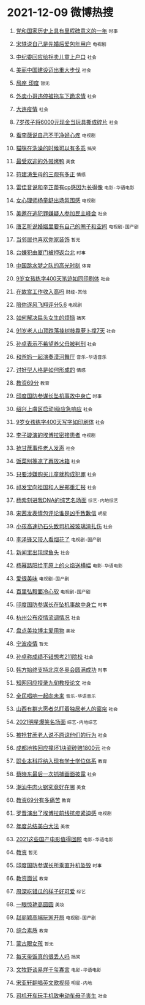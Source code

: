 # 2021-12-09 微博热搜 
1. [党和国家历史上具有里程碑意义的一年](https://m.weibo.cn/search?containerid=100103type%3D1%26t%3D10%26q%3D%23%E5%85%9A%E5%92%8C%E5%9B%BD%E5%AE%B6%E5%8E%86%E5%8F%B2%E4%B8%8A%E5%85%B7%E6%9C%89%E9%87%8C%E7%A8%8B%E7%A2%91%E6%84%8F%E4%B9%89%E7%9A%84%E4%B8%80%E5%B9%B4%23&isnewpage=1&extparam=seat%3D1%26pos%3D0%26dgr%3D0%26c_type%3D51%26filter_type%3Drealtimehot%26cate%3D10103%26display_time%3D1639001554%26pre_seqid%3D163900155428803190011&luicode=10000011&lfid=106003type%3D25%26t%3D3%26disable_hot%3D1%26filter_type%3Drealtimehot) `时事` 

2. [宋轶说自己是先婚后爱包年用户](https://m.weibo.cn/search?containerid=100103type%3D1%26t%3D10%26q%3D%23%E5%AE%8B%E8%BD%B6%E8%AF%B4%E8%87%AA%E5%B7%B1%E6%98%AF%E5%85%88%E5%A9%9A%E5%90%8E%E7%88%B1%E5%8C%85%E5%B9%B4%E7%94%A8%E6%88%B7%23&isnewpage=1&extparam=seat%3D1%26filter_type%3Drealtimehot%26dgr%3D0%26cate%3D0%26pos%3D0%26realpos%3D1%26flag%3D256%26c_type%3D31%26display_time%3D1639001554%26pre_seqid%3D163900155428803190011&luicode=10000011&lfid=106003type%3D25%26t%3D3%26disable_hot%3D1%26filter_type%3Drealtimehot) `电视剧` 

3. [中纪委回应给拐卖儿童上户口](https://m.weibo.cn/search?containerid=100103type%3D1%26t%3D10%26q%3D%23%E4%B8%AD%E7%BA%AA%E5%A7%94%E5%9B%9E%E5%BA%94%E7%BB%99%E6%8B%90%E5%8D%96%E5%84%BF%E7%AB%A5%E4%B8%8A%E6%88%B7%E5%8F%A3%23&isnewpage=1&extparam=seat%3D1%26filter_type%3Drealtimehot%26dgr%3D0%26cate%3D0%26pos%3D1%26realpos%3D2%26flag%3D0%26c_type%3D31%26display_time%3D1639001554%26pre_seqid%3D163900155428803190011&luicode=10000011&lfid=106003type%3D25%26t%3D3%26disable_hot%3D1%26filter_type%3Drealtimehot) `社会` 

4. [美丽中国建设迈出重大步伐](https://m.weibo.cn/search?containerid=100103type%3D1%26t%3D10%26q%3D%23%E7%BE%8E%E4%B8%BD%E4%B8%AD%E5%9B%BD%E5%BB%BA%E8%AE%BE%E8%BF%88%E5%87%BA%E9%87%8D%E5%A4%A7%E6%AD%A5%E4%BC%90%23&isnewpage=1&extparam=seat%3D1%26filter_type%3Drealtimehot%26dgr%3D0%26cate%3D0%26pos%3D2%26realpos%3D3%26flag%3D0%26c_type%3D31%26display_time%3D1639001554%26pre_seqid%3D163900155428803190011&luicode=10000011&lfid=106003type%3D25%26t%3D3%26disable_hot%3D1%26filter_type%3Drealtimehot) `社会` 

5. [局座 印度](https://m.weibo.cn/search?containerid=100103type%3D1%26t%3D10%26q%3D%E5%B1%80%E5%BA%A7+%E5%8D%B0%E5%BA%A6&isnewpage=1&extparam=seat%3D1%26filter_type%3Drealtimehot%26dgr%3D0%26cate%3D0%26pos%3D3%26realpos%3D4%26flag%3D0%26c_type%3D31%26display_time%3D1639001554%26pre_seqid%3D163900155428803190011&luicode=10000011&lfid=106003type%3D25%26t%3D3%26disable_hot%3D1%26filter_type%3Drealtimehot) `暂无` 

6. [外卖小哥违停被拖车下跪求情](https://m.weibo.cn/search?containerid=100103type%3D1%26t%3D10%26q%3D%23%E5%A4%96%E5%8D%96%E5%B0%8F%E5%93%A5%E8%BF%9D%E5%81%9C%E8%A2%AB%E6%8B%96%E8%BD%A6%E4%B8%8B%E8%B7%AA%E6%B1%82%E6%83%85%23&isnewpage=1&extparam=seat%3D1%26filter_type%3Drealtimehot%26dgr%3D0%26cate%3D0%26pos%3D4%26realpos%3D5%26flag%3D0%26c_type%3D31%26display_time%3D1639001554%26pre_seqid%3D163900155428803190011&luicode=10000011&lfid=106003type%3D25%26t%3D3%26disable_hot%3D1%26filter_type%3Drealtimehot) `社会` 

7. [大连疫情](https://m.weibo.cn/search?containerid=100103type%3D1%26t%3D10%26q%3D%23%E5%A4%A7%E8%BF%9E%E7%96%AB%E6%83%85%23&isnewpage=1&extparam=seat%3D1%26filter_type%3Drealtimehot%26dgr%3D0%26cate%3D0%26pos%3D5%26realpos%3D6%26flag%3D0%26c_type%3D31%26display_time%3D1639001554%26pre_seqid%3D163900155428803190011&luicode=10000011&lfid=106003type%3D25%26t%3D3%26disable_hot%3D1%26filter_type%3Drealtimehot) `社会` 

8. [7岁孩子将6000元现金当玩具撕成碎片](https://m.weibo.cn/search?containerid=100103type%3D1%26t%3D10%26q%3D%237%E5%B2%81%E5%AD%A9%E5%AD%90%E5%B0%866000%E5%85%83%E7%8E%B0%E9%87%91%E5%BD%93%E7%8E%A9%E5%85%B7%E6%92%95%E6%88%90%E7%A2%8E%E7%89%87%23&isnewpage=1&extparam=seat%3D1%26filter_type%3Drealtimehot%26dgr%3D0%26cate%3D0%26pos%3D6%26realpos%3D7%26flag%3D0%26c_type%3D31%26display_time%3D1639001554%26pre_seqid%3D163900155428803190011&luicode=10000011&lfid=106003type%3D25%26t%3D3%26disable_hot%3D1%26filter_type%3Drealtimehot) `社会` 

9. [看李薇说自己不干净好心疼](https://m.weibo.cn/search?containerid=100103type%3D1%26t%3D10%26q%3D%23%E7%9C%8B%E6%9D%8E%E8%96%87%E8%AF%B4%E8%87%AA%E5%B7%B1%E4%B8%8D%E5%B9%B2%E5%87%80%E5%A5%BD%E5%BF%83%E7%96%BC%23&isnewpage=1&extparam=seat%3D1%26filter_type%3Drealtimehot%26dgr%3D0%26cate%3D0%26pos%3D7%26realpos%3D8%26flag%3D256%26c_type%3D31%26display_time%3D1639001554%26pre_seqid%3D163900155428803190011&luicode=10000011&lfid=106003type%3D25%26t%3D3%26disable_hot%3D1%26filter_type%3Drealtimehot) `电视剧` 

10. [猫咪在洗澡的时候可以有多乖](https://m.weibo.cn/search?containerid=100103type%3D1%26t%3D10%26q%3D%23%E7%8C%AB%E5%92%AA%E5%9C%A8%E6%B4%97%E6%BE%A1%E7%9A%84%E6%97%B6%E5%80%99%E5%8F%AF%E4%BB%A5%E6%9C%89%E5%A4%9A%E4%B9%96%23&isnewpage=1&extparam=seat%3D1%26filter_type%3Drealtimehot%26dgr%3D0%26cate%3D0%26pos%3D8%26realpos%3D9%26flag%3D0%26c_type%3D31%26display_time%3D1639001554%26pre_seqid%3D163900155428803190011&luicode=10000011&lfid=106003type%3D25%26t%3D3%26disable_hot%3D1%26filter_type%3Drealtimehot) `搞笑` 

11. [最受欢迎的外带烤鸭](https://m.weibo.cn/search?containerid=100103type%3D1%26t%3D10%26q%3D%23%E6%9C%80%E5%8F%97%E6%AC%A2%E8%BF%8E%E7%9A%84%E5%A4%96%E5%B8%A6%E7%83%A4%E9%B8%AD%23&isnewpage=1&extparam=seat%3D1%26filter_type%3Drealtimehot%26dgr%3D0%26cate%3D0%26pos%3D9%26realpos%3D10%26flag%3D0%26c_type%3D31%26display_time%3D1639001554%26pre_seqid%3D163900155428803190011&luicode=10000011&lfid=106003type%3D25%26t%3D3%26disable_hot%3D1%26filter_type%3Drealtimehot) `美食` 

12. [符建涛生母的三观有多正](https://m.weibo.cn/search?containerid=100103type%3D1%26t%3D10%26q%3D%23%E7%AC%A6%E5%BB%BA%E6%B6%9B%E7%94%9F%E6%AF%8D%E7%9A%84%E4%B8%89%E8%A7%82%E6%9C%89%E5%A4%9A%E6%AD%A3%23&isnewpage=1&extparam=seat%3D1%26filter_type%3Drealtimehot%26dgr%3D0%26cate%3D0%26pos%3D10%26realpos%3D11%26flag%3D0%26c_type%3D31%26display_time%3D1639001554%26pre_seqid%3D163900155428803190011&luicode=10000011&lfid=106003type%3D25%26t%3D3%26disable_hot%3D1%26filter_type%3Drealtimehot) `情感` 

13. [雷佳音说和辛芷蕾有cp感因为长得像](https://m.weibo.cn/search?containerid=100103type%3D1%26t%3D10%26q%3D%23%E9%9B%B7%E4%BD%B3%E9%9F%B3%E8%AF%B4%E5%92%8C%E8%BE%9B%E8%8A%B7%E8%95%BE%E6%9C%89cp%E6%84%9F%E5%9B%A0%E4%B8%BA%E9%95%BF%E5%BE%97%E5%83%8F%23&isnewpage=1&extparam=seat%3D1%26filter_type%3Drealtimehot%26dgr%3D0%26cate%3D0%26pos%3D11%26realpos%3D12%26flag%3D512%26c_type%3D31%26display_time%3D1639001554%26pre_seqid%3D163900155428803190011&luicode=10000011&lfid=106003type%3D25%26t%3D3%26disable_hot%3D1%26filter_type%3Drealtimehot) `电影-华语电影` 

14. [女心理师杨童舒出场氛围感](https://m.weibo.cn/search?containerid=100103type%3D1%26t%3D10%26q%3D%23%E5%A5%B3%E5%BF%83%E7%90%86%E5%B8%88%E6%9D%A8%E7%AB%A5%E8%88%92%E5%87%BA%E5%9C%BA%E6%B0%9B%E5%9B%B4%E6%84%9F%23&isnewpage=1&extparam=seat%3D1%26filter_type%3Drealtimehot%26dgr%3D0%26cate%3D0%26pos%3D12%26realpos%3D13%26flag%3D256%26c_type%3D31%26display_time%3D1639001554%26pre_seqid%3D163900155428803190011&luicode=10000011&lfid=106003type%3D25%26t%3D3%26disable_hot%3D1%26filter_type%3Drealtimehot) `电视剧` 

15. [美邀在逃犯罪嫌疑人参加民主峰会](https://m.weibo.cn/search?containerid=100103type%3D1%26t%3D10%26q%3D%23%E7%BE%8E%E9%82%80%E5%9C%A8%E9%80%83%E7%8A%AF%E7%BD%AA%E5%AB%8C%E7%96%91%E4%BA%BA%E5%8F%82%E5%8A%A0%E6%B0%91%E4%B8%BB%E5%B3%B0%E4%BC%9A%23&isnewpage=1&extparam=seat%3D1%26filter_type%3Drealtimehot%26dgr%3D0%26cate%3D0%26pos%3D13%26realpos%3D14%26flag%3D1%26c_type%3D31%26display_time%3D1639001554%26pre_seqid%3D163900155428803190011&luicode=10000011&lfid=106003type%3D25%26t%3D3%26disable_hot%3D1%26filter_type%3Drealtimehot) `社会` 

16. [唐艺昕说婚姻里要有自己的圈子和空间](https://m.weibo.cn/search?containerid=100103type%3D1%26t%3D10%26q%3D%23%E5%94%90%E8%89%BA%E6%98%95%E8%AF%B4%E5%A9%9A%E5%A7%BB%E9%87%8C%E8%A6%81%E6%9C%89%E8%87%AA%E5%B7%B1%E7%9A%84%E5%9C%88%E5%AD%90%E5%92%8C%E7%A9%BA%E9%97%B4%23&isnewpage=1&extparam=seat%3D1%26filter_type%3Drealtimehot%26dgr%3D0%26cate%3D0%26pos%3D14%26realpos%3D15%26flag%3D256%26c_type%3D31%26display_time%3D1639001554%26pre_seqid%3D163900155428803190011&luicode=10000011&lfid=106003type%3D25%26t%3D3%26disable_hot%3D1%26filter_type%3Drealtimehot) `电视剧-国产剧` 

17. [当邻居也喜欢你家装饰](https://m.weibo.cn/search?containerid=100103type%3D1%26t%3D10%26q%3D%E5%BD%93%E9%82%BB%E5%B1%85%E4%B9%9F%E5%96%9C%E6%AC%A2%E4%BD%A0%E5%AE%B6%E8%A3%85%E9%A5%B0&isnewpage=1&extparam=seat%3D1%26filter_type%3Drealtimehot%26dgr%3D0%26cate%3D0%26pos%3D15%26realpos%3D16%26flag%3D0%26c_type%3D31%26display_time%3D1639001554%26pre_seqid%3D163900155428803190011&luicode=10000011&lfid=106003type%3D25%26t%3D3%26disable_hot%3D1%26filter_type%3Drealtimehot) `暂无` 

18. [台嫌犯由厦门被押返台北](https://m.weibo.cn/search?containerid=100103type%3D1%26t%3D10%26q%3D%23%E5%8F%B0%E5%AB%8C%E7%8A%AF%E7%94%B1%E5%8E%A6%E9%97%A8%E8%A2%AB%E6%8A%BC%E8%BF%94%E5%8F%B0%E5%8C%97%23&isnewpage=1&extparam=seat%3D1%26filter_type%3Drealtimehot%26dgr%3D0%26cate%3D0%26pos%3D16%26realpos%3D17%26flag%3D0%26c_type%3D31%26display_time%3D1639001554%26pre_seqid%3D163900155428803190011&luicode=10000011&lfid=106003type%3D25%26t%3D3%26disable_hot%3D1%26filter_type%3Drealtimehot) `时事` 

19. [中国跳水梦之队的高光时刻](https://m.weibo.cn/search?containerid=100103type%3D1%26t%3D10%26q%3D%23%E4%B8%AD%E5%9B%BD%E8%B7%B3%E6%B0%B4%E6%A2%A6%E4%B9%8B%E9%98%9F%E7%9A%84%E9%AB%98%E5%85%89%E6%97%B6%E5%88%BB%23&isnewpage=1&extparam=seat%3D1%26filter_type%3Drealtimehot%26dgr%3D0%26cate%3D0%26pos%3D17%26realpos%3D18%26flag%3D1%26c_type%3D31%26display_time%3D1639001554%26pre_seqid%3D163900155428803190011&luicode=10000011&lfid=106003type%3D25%26t%3D3%26disable_hot%3D1%26filter_type%3Drealtimehot) `体育` 

20. [9岁女孩练字400天笔迹如同印刷体](https://m.weibo.cn/search?containerid=100103type%3D1%26t%3D10%26q%3D%239%E5%B2%81%E5%A5%B3%E5%AD%A9%E7%BB%83%E5%AD%97400%E5%A4%A9%E7%AC%94%E8%BF%B9%E5%A6%82%E5%90%8C%E5%8D%B0%E5%88%B7%E4%BD%93%23&isnewpage=1&extparam=seat%3D1%26filter_type%3Drealtimehot%26dgr%3D0%26cate%3D0%26pos%3D18%26realpos%3D19%26flag%3D0%26c_type%3D31%26display_time%3D1639001554%26pre_seqid%3D163900155428803190011&luicode=10000011&lfid=106003type%3D25%26t%3D3%26disable_hot%3D1%26filter_type%3Drealtimehot) `社会` 

21. [在故宫工作收入高吗](https://m.weibo.cn/search?containerid=100103type%3D1%26t%3D10%26q%3D%23%E5%9C%A8%E6%95%85%E5%AE%AB%E5%B7%A5%E4%BD%9C%E6%94%B6%E5%85%A5%E9%AB%98%E5%90%97%23&isnewpage=1&extparam=seat%3D1%26filter_type%3Drealtimehot%26dgr%3D0%26cate%3D0%26pos%3D19%26realpos%3D20%26flag%3D0%26c_type%3D31%26display_time%3D1639001554%26pre_seqid%3D163900155428803190011&luicode=10000011&lfid=106003type%3D25%26t%3D3%26disable_hot%3D1%26filter_type%3Drealtimehot) `财经-其他` 

22. [陪你逐风飞翔评分5.6](https://m.weibo.cn/search?containerid=100103type%3D1%26t%3D10%26q%3D%23%E9%99%AA%E4%BD%A0%E9%80%90%E9%A3%8E%E9%A3%9E%E7%BF%94%E8%AF%84%E5%88%865.6%23&isnewpage=1&extparam=seat%3D1%26filter_type%3Drealtimehot%26dgr%3D0%26cate%3D0%26pos%3D20%26realpos%3D21%26flag%3D256%26c_type%3D31%26display_time%3D1639001554%26pre_seqid%3D163900155428803190011&luicode=10000011&lfid=106003type%3D25%26t%3D3%26disable_hot%3D1%26filter_type%3Drealtimehot) `电视剧` 

23. [如何解决扁头女生的烦恼](https://m.weibo.cn/search?containerid=100103type%3D1%26t%3D10%26q%3D%23%E5%A6%82%E4%BD%95%E8%A7%A3%E5%86%B3%E6%89%81%E5%A4%B4%E5%A5%B3%E7%94%9F%E7%9A%84%E7%83%A6%E6%81%BC%23&isnewpage=1&extparam=seat%3D1%26filter_type%3Drealtimehot%26dgr%3D0%26cate%3D0%26pos%3D21%26realpos%3D22%26flag%3D0%26c_type%3D31%26display_time%3D1639001554%26pre_seqid%3D163900155428803190011&luicode=10000011&lfid=106003type%3D25%26t%3D3%26disable_hot%3D1%26filter_type%3Drealtimehot) `搞笑` 

24. [91岁老人山顶跌落挂树枝靠萝卜撑7天](https://m.weibo.cn/search?containerid=100103type%3D1%26t%3D10%26q%3D%2391%E5%B2%81%E8%80%81%E4%BA%BA%E5%B1%B1%E9%A1%B6%E8%B7%8C%E8%90%BD%E6%8C%82%E6%A0%91%E6%9E%9D%E9%9D%A0%E8%90%9D%E5%8D%9C%E6%92%917%E5%A4%A9%23&isnewpage=1&extparam=seat%3D1%26filter_type%3Drealtimehot%26dgr%3D0%26cate%3D0%26pos%3D22%26realpos%3D23%26flag%3D0%26c_type%3D31%26display_time%3D1639001554%26pre_seqid%3D163900155428803190011&luicode=10000011&lfid=106003type%3D25%26t%3D3%26disable_hot%3D1%26filter_type%3Drealtimehot) `社会` 

25. [孙卓表示不希望养父母被判刑](https://m.weibo.cn/search?containerid=100103type%3D1%26t%3D10%26q%3D%23%E5%AD%99%E5%8D%93%E8%A1%A8%E7%A4%BA%E4%B8%8D%E5%B8%8C%E6%9C%9B%E5%85%BB%E7%88%B6%E6%AF%8D%E8%A2%AB%E5%88%A4%E5%88%91%23&isnewpage=1&extparam=seat%3D1%26filter_type%3Drealtimehot%26dgr%3D0%26cate%3D0%26pos%3D23%26realpos%3D24%26flag%3D0%26c_type%3D31%26display_time%3D1639001554%26pre_seqid%3D163900155428803190011&luicode=10000011&lfid=106003type%3D25%26t%3D3%26disable_hot%3D1%26filter_type%3Drealtimehot) `社会` 

26. [和爸妈一起演奏漠河舞厅](https://m.weibo.cn/search?containerid=100103type%3D1%26t%3D10%26q%3D%23%E5%92%8C%E7%88%B8%E5%A6%88%E4%B8%80%E8%B5%B7%E6%BC%94%E5%A5%8F%E6%BC%A0%E6%B2%B3%E8%88%9E%E5%8E%85%23&isnewpage=1&extparam=seat%3D1%26filter_type%3Drealtimehot%26dgr%3D0%26cate%3D0%26pos%3D24%26realpos%3D25%26flag%3D2049%26c_type%3D31%26display_time%3D1639001554%26pre_seqid%3D163900155428803190011&luicode=10000011&lfid=106003type%3D25%26t%3D3%26disable_hot%3D1%26filter_type%3Drealtimehot) `音乐-华语音乐` 

27. [讨好型人格是如何形成的](https://m.weibo.cn/search?containerid=100103type%3D1%26t%3D10%26q%3D%23%E8%AE%A8%E5%A5%BD%E5%9E%8B%E4%BA%BA%E6%A0%BC%E6%98%AF%E5%A6%82%E4%BD%95%E5%BD%A2%E6%88%90%E7%9A%84%23&isnewpage=1&extparam=seat%3D1%26filter_type%3Drealtimehot%26dgr%3D0%26cate%3D0%26pos%3D25%26realpos%3D26%26flag%3D0%26c_type%3D31%26display_time%3D1639001554%26pre_seqid%3D163900155428803190011&luicode=10000011&lfid=106003type%3D25%26t%3D3%26disable_hot%3D1%26filter_type%3Drealtimehot) `情感` 

28. [教资69分](https://m.weibo.cn/search?containerid=100103type%3D1%26t%3D10%26q%3D%23%E6%95%99%E8%B5%8469%E5%88%86%23&isnewpage=1&extparam=seat%3D1%26filter_type%3Drealtimehot%26dgr%3D0%26cate%3D0%26pos%3D26%26realpos%3D27%26flag%3D0%26c_type%3D31%26display_time%3D1639001554%26pre_seqid%3D163900155428803190011&luicode=10000011&lfid=106003type%3D25%26t%3D3%26disable_hot%3D1%26filter_type%3Drealtimehot) `教育` 

29. [印度国防参谋长坠机事故中身亡](https://m.weibo.cn/search?containerid=100103type%3D1%26t%3D10%26q%3D%23%E5%8D%B0%E5%BA%A6%E5%9B%BD%E9%98%B2%E5%8F%82%E8%B0%8B%E9%95%BF%E5%9D%A0%E6%9C%BA%E4%BA%8B%E6%95%85%E4%B8%AD%E8%BA%AB%E4%BA%A1%23&isnewpage=1&extparam=seat%3D1%26filter_type%3Drealtimehot%26dgr%3D0%26cate%3D0%26pos%3D27%26realpos%3D28%26flag%3D0%26c_type%3D31%26display_time%3D1639001554%26pre_seqid%3D163900155428803190011&luicode=10000011&lfid=106003type%3D25%26t%3D3%26disable_hot%3D1%26filter_type%3Drealtimehot) `时事` 

30. [绍兴上虞区启动I级应急响应](https://m.weibo.cn/search?containerid=100103type%3D1%26t%3D10%26q%3D%23%E7%BB%8D%E5%85%B4%E4%B8%8A%E8%99%9E%E5%8C%BA%E5%90%AF%E5%8A%A8I%E7%BA%A7%E5%BA%94%E6%80%A5%E5%93%8D%E5%BA%94%23&isnewpage=1&extparam=seat%3D1%26filter_type%3Drealtimehot%26dgr%3D0%26cate%3D0%26pos%3D28%26realpos%3D29%26flag%3D0%26c_type%3D31%26display_time%3D1639001554%26pre_seqid%3D163900155428803190011&luicode=10000011&lfid=106003type%3D25%26t%3D3%26disable_hot%3D1%26filter_type%3Drealtimehot) `社会` 

31. [9岁女孩练字400天写字如印刷体](https://m.weibo.cn/search?containerid=100103type%3D1%26t%3D10%26q%3D%239%E5%B2%81%E5%A5%B3%E5%AD%A9%E7%BB%83%E5%AD%97400%E5%A4%A9%E5%86%99%E5%AD%97%E5%A6%82%E5%8D%B0%E5%88%B7%E4%BD%93%23&isnewpage=1&extparam=seat%3D1%26filter_type%3Drealtimehot%26dgr%3D0%26cate%3D0%26pos%3D29%26realpos%3D30%26flag%3D0%26c_type%3D31%26display_time%3D1639001554%26pre_seqid%3D163900155428803190011&luicode=10000011&lfid=106003type%3D25%26t%3D3%26disable_hot%3D1%26filter_type%3Drealtimehot) `社会` 

32. [李子璇演的埃博拉密接患者](https://m.weibo.cn/search?containerid=100103type%3D1%26t%3D10%26q%3D%23%E6%9D%8E%E5%AD%90%E7%92%87%E6%BC%94%E7%9A%84%E5%9F%83%E5%8D%9A%E6%8B%89%E5%AF%86%E6%8E%A5%E6%82%A3%E8%80%85%23&isnewpage=1&extparam=seat%3D1%26filter_type%3Drealtimehot%26dgr%3D0%26cate%3D0%26pos%3D30%26realpos%3D31%26flag%3D256%26c_type%3D31%26display_time%3D1639001554%26pre_seqid%3D163900155428803190011&luicode=10000011&lfid=106003type%3D25%26t%3D3%26disable_hot%3D1%26filter_type%3Drealtimehot) `电视剧` 

33. [抢甘蔗事件老人发声](https://m.weibo.cn/search?containerid=100103type%3D1%26t%3D10%26q%3D%23%E6%8A%A2%E7%94%98%E8%94%97%E4%BA%8B%E4%BB%B6%E8%80%81%E4%BA%BA%E5%8F%91%E5%A3%B0%23&isnewpage=1&extparam=seat%3D1%26filter_type%3Drealtimehot%26dgr%3D0%26cate%3D0%26pos%3D31%26realpos%3D32%26flag%3D0%26c_type%3D31%26display_time%3D1639001554%26pre_seqid%3D163900155428803190011&luicode=10000011&lfid=106003type%3D25%26t%3D3%26disable_hot%3D1%26filter_type%3Drealtimehot) `社会` 

34. [饭菜别等凉了再放冰箱](https://m.weibo.cn/search?containerid=100103type%3D1%26t%3D10%26q%3D%23%E9%A5%AD%E8%8F%9C%E5%88%AB%E7%AD%89%E5%87%89%E4%BA%86%E5%86%8D%E6%94%BE%E5%86%B0%E7%AE%B1%23&isnewpage=1&extparam=seat%3D1%26filter_type%3Drealtimehot%26dgr%3D0%26cate%3D0%26pos%3D32%26realpos%3D33%26flag%3D0%26c_type%3D31%26display_time%3D1639001554%26pre_seqid%3D163900155428803190011&luicode=10000011&lfid=106003type%3D25%26t%3D3%26disable_hot%3D1%26filter_type%3Drealtimehot) `社会` 

35. [只要涉嫌购买儿童就构成犯罪](https://m.weibo.cn/search?containerid=100103type%3D1%26t%3D10%26q%3D%23%E5%8F%AA%E8%A6%81%E6%B6%89%E5%AB%8C%E8%B4%AD%E4%B9%B0%E5%84%BF%E7%AB%A5%E5%B0%B1%E6%9E%84%E6%88%90%E7%8A%AF%E7%BD%AA%23&isnewpage=1&extparam=seat%3D1%26filter_type%3Drealtimehot%26dgr%3D0%26cate%3D0%26pos%3D33%26realpos%3D34%26flag%3D1%26c_type%3D31%26display_time%3D1639001554%26pre_seqid%3D163900155428803190011&luicode=10000011&lfid=106003type%3D25%26t%3D3%26disable_hot%3D1%26filter_type%3Drealtimehot) `社会` 

36. [祁发宝向祖国和人民郑重汇报](https://m.weibo.cn/search?containerid=100103type%3D1%26t%3D10%26q%3D%23%E7%A5%81%E5%8F%91%E5%AE%9D%E5%90%91%E7%A5%96%E5%9B%BD%E5%92%8C%E4%BA%BA%E6%B0%91%E9%83%91%E9%87%8D%E6%B1%87%E6%8A%A5%23&isnewpage=1&extparam=seat%3D1%26filter_type%3Drealtimehot%26dgr%3D0%26cate%3D0%26pos%3D34%26realpos%3D35%26flag%3D0%26c_type%3D31%26display_time%3D1639001554%26pre_seqid%3D163900155428803190011&luicode=10000011&lfid=106003type%3D25%26t%3D3%26disable_hot%3D1%26filter_type%3Drealtimehot) `社会` 

37. [杨紫刻进我DNA的综艺名场面](https://m.weibo.cn/search?containerid=100103type%3D1%26t%3D10%26q%3D%23%E6%9D%A8%E7%B4%AB%E5%88%BB%E8%BF%9B%E6%88%91DNA%E7%9A%84%E7%BB%BC%E8%89%BA%E5%90%8D%E5%9C%BA%E9%9D%A2%23&isnewpage=1&extparam=seat%3D1%26filter_type%3Drealtimehot%26dgr%3D0%26cate%3D0%26pos%3D35%26realpos%3D36%26flag%3D0%26c_type%3D31%26display_time%3D1639001554%26pre_seqid%3D163900155428803190011&luicode=10000011&lfid=106003type%3D25%26t%3D3%26disable_hot%3D1%26filter_type%3Drealtimehot) `综艺-内地综艺` 

38. [宋茜发表情包评论谁是凶手致歉信](https://m.weibo.cn/search?containerid=100103type%3D1%26t%3D10%26q%3D%23%E5%AE%8B%E8%8C%9C%E5%8F%91%E8%A1%A8%E6%83%85%E5%8C%85%E8%AF%84%E8%AE%BA%E8%B0%81%E6%98%AF%E5%87%B6%E6%89%8B%E8%87%B4%E6%AD%89%E4%BF%A1%23&isnewpage=1&extparam=seat%3D1%26filter_type%3Drealtimehot%26dgr%3D0%26cate%3D0%26pos%3D36%26realpos%3D37%26flag%3D0%26c_type%3D31%26display_time%3D1639001554%26pre_seqid%3D163900155428803190011&luicode=10000011&lfid=106003type%3D25%26t%3D3%26disable_hot%3D1%26filter_type%3Drealtimehot) `明星` 

39. [小孩高速扔石头致司机被玻璃渣扎伤](https://m.weibo.cn/search?containerid=100103type%3D1%26t%3D10%26q%3D%23%E5%B0%8F%E5%AD%A9%E9%AB%98%E9%80%9F%E6%89%94%E7%9F%B3%E5%A4%B4%E8%87%B4%E5%8F%B8%E6%9C%BA%E8%A2%AB%E7%8E%BB%E7%92%83%E6%B8%A3%E6%89%8E%E4%BC%A4%23&isnewpage=1&extparam=seat%3D1%26filter_type%3Drealtimehot%26dgr%3D0%26cate%3D0%26pos%3D37%26realpos%3D38%26flag%3D0%26c_type%3D31%26display_time%3D1639001554%26pre_seqid%3D163900155428803190011&luicode=10000011&lfid=106003type%3D25%26t%3D3%26disable_hot%3D1%26filter_type%3Drealtimehot) `社会` 

40. [李泽锋又带人看烟花了](https://m.weibo.cn/search?containerid=100103type%3D1%26t%3D10%26q%3D%23%E6%9D%8E%E6%B3%BD%E9%94%8B%E5%8F%88%E5%B8%A6%E4%BA%BA%E7%9C%8B%E7%83%9F%E8%8A%B1%E4%BA%86%23&isnewpage=1&extparam=seat%3D1%26filter_type%3Drealtimehot%26dgr%3D0%26cate%3D0%26pos%3D38%26realpos%3D39%26flag%3D256%26c_type%3D31%26display_time%3D1639001554%26pre_seqid%3D163900155428803190011&luicode=10000011&lfid=106003type%3D25%26t%3D3%26disable_hot%3D1%26filter_type%3Drealtimehot) `电视剧-国产剧` 

41. [新闻里出现绿鱼头](https://m.weibo.cn/search?containerid=100103type%3D1%26t%3D10%26q%3D%23%E6%96%B0%E9%97%BB%E9%87%8C%E5%87%BA%E7%8E%B0%E7%BB%BF%E9%B1%BC%E5%A4%B4%23&isnewpage=1&extparam=seat%3D1%26filter_type%3Drealtimehot%26dgr%3D0%26cate%3D0%26pos%3D39%26realpos%3D40%26flag%3D0%26c_type%3D31%26display_time%3D1639001554%26pre_seqid%3D163900155428803190011&luicode=10000011&lfid=106003type%3D25%26t%3D3%26disable_hot%3D1%26filter_type%3Drealtimehot) `社会` 

42. [杨幂路阳给平原上的火焰送横幅](https://m.weibo.cn/search?containerid=100103type%3D1%26t%3D10%26q%3D%23%E6%9D%A8%E5%B9%82%E8%B7%AF%E9%98%B3%E7%BB%99%E5%B9%B3%E5%8E%9F%E4%B8%8A%E7%9A%84%E7%81%AB%E7%84%B0%E9%80%81%E6%A8%AA%E5%B9%85%23&isnewpage=1&extparam=seat%3D1%26filter_type%3Drealtimehot%26dgr%3D0%26cate%3D0%26pos%3D40%26realpos%3D41%26flag%3D512%26c_type%3D31%26display_time%3D1639001554%26pre_seqid%3D163900155428803190011&luicode=10000011&lfid=106003type%3D25%26t%3D3%26disable_hot%3D1%26filter_type%3Drealtimehot) `电影-华语电影` 

43. [爱很美味](https://m.weibo.cn/search?containerid=100103type%3D1%26t%3D10%26q%3D%E7%88%B1%E5%BE%88%E7%BE%8E%E5%91%B3&isnewpage=1&extparam=seat%3D1%26filter_type%3Drealtimehot%26dgr%3D0%26cate%3D0%26pos%3D41%26realpos%3D42%26flag%3D257%26c_type%3D31%26display_time%3D1639001554%26pre_seqid%3D163900155428803190011&luicode=10000011&lfid=106003type%3D25%26t%3D3%26disable_hot%3D1%26filter_type%3Drealtimehot) `电视剧-国产剧` 

44. [百里弘毅面冷心软](https://m.weibo.cn/search?containerid=100103type%3D1%26t%3D10%26q%3D%23%E7%99%BE%E9%87%8C%E5%BC%98%E6%AF%85%E9%9D%A2%E5%86%B7%E5%BF%83%E8%BD%AF%23&isnewpage=1&extparam=seat%3D1%26filter_type%3Drealtimehot%26dgr%3D0%26cate%3D0%26pos%3D42%26realpos%3D43%26flag%3D256%26c_type%3D31%26display_time%3D1639001554%26pre_seqid%3D163900155428803190011&luicode=10000011&lfid=106003type%3D25%26t%3D3%26disable_hot%3D1%26filter_type%3Drealtimehot) `电视剧-国产剧` 

45. [印度国防参谋长在坠机事故中身亡](https://m.weibo.cn/search?containerid=100103type%3D1%26t%3D10%26q%3D%23%E5%8D%B0%E5%BA%A6%E5%9B%BD%E9%98%B2%E5%8F%82%E8%B0%8B%E9%95%BF%E5%9C%A8%E5%9D%A0%E6%9C%BA%E4%BA%8B%E6%95%85%E4%B8%AD%E8%BA%AB%E4%BA%A1%23&isnewpage=1&extparam=seat%3D1%26filter_type%3Drealtimehot%26dgr%3D0%26cate%3D0%26pos%3D43%26realpos%3D44%26flag%3D0%26c_type%3D31%26display_time%3D1639001554%26pre_seqid%3D163900155428803190011&luicode=10000011&lfid=106003type%3D25%26t%3D3%26disable_hot%3D1%26filter_type%3Drealtimehot) `时事` 

46. [杭州公布疫情流调情况](https://m.weibo.cn/search?containerid=100103type%3D1%26t%3D10%26q%3D%23%E6%9D%AD%E5%B7%9E%E5%85%AC%E5%B8%83%E7%96%AB%E6%83%85%E6%B5%81%E8%B0%83%E6%83%85%E5%86%B5%23&isnewpage=1&extparam=seat%3D1%26filter_type%3Drealtimehot%26dgr%3D0%26cate%3D0%26pos%3D44%26realpos%3D45%26flag%3D0%26c_type%3D31%26display_time%3D1639001554%26pre_seqid%3D163900155428803190011&luicode=10000011&lfid=106003type%3D25%26t%3D3%26disable_hot%3D1%26filter_type%3Drealtimehot) `社会` 

47. [盘点美妆博主爱用物](https://m.weibo.cn/search?containerid=100103type%3D1%26t%3D10%26q%3D%23%E7%9B%98%E7%82%B9%E7%BE%8E%E5%A6%86%E5%8D%9A%E4%B8%BB%E7%88%B1%E7%94%A8%E7%89%A9%23&isnewpage=1&extparam=seat%3D1%26filter_type%3Drealtimehot%26dgr%3D0%26cate%3D0%26pos%3D45%26realpos%3D46%26flag%3D0%26c_type%3D31%26display_time%3D1639001554%26pre_seqid%3D163900155428803190011&luicode=10000011&lfid=106003type%3D25%26t%3D3%26disable_hot%3D1%26filter_type%3Drealtimehot) `美妆` 

48. [宁波疫情](https://m.weibo.cn/search?containerid=100103type%3D1%26t%3D10%26q%3D%E5%AE%81%E6%B3%A2%E7%96%AB%E6%83%85&isnewpage=1&extparam=seat%3D1%26filter_type%3Drealtimehot%26dgr%3D0%26cate%3D0%26pos%3D46%26realpos%3D47%26flag%3D0%26c_type%3D31%26display_time%3D1639001554%26pre_seqid%3D163900155428803190011&luicode=10000011&lfid=106003type%3D25%26t%3D3%26disable_hot%3D1%26filter_type%3Drealtimehot) `暂无` 

49. [孙卓称成绩不错想考211院校](https://m.weibo.cn/search?containerid=100103type%3D1%26t%3D10%26q%3D%23%E5%AD%99%E5%8D%93%E7%A7%B0%E6%88%90%E7%BB%A9%E4%B8%8D%E9%94%99%E6%83%B3%E8%80%83211%E9%99%A2%E6%A0%A1%23&isnewpage=1&extparam=seat%3D1%26filter_type%3Drealtimehot%26dgr%3D0%26cate%3D0%26pos%3D47%26realpos%3D48%26flag%3D0%26c_type%3D31%26display_time%3D1639001554%26pre_seqid%3D163900155428803190011&luicode=10000011&lfid=106003type%3D25%26t%3D3%26disable_hot%3D1%26filter_type%3Drealtimehot) `社会` 

50. [韩方始终支持北京冬奥会圆满成功](https://m.weibo.cn/search?containerid=100103type%3D1%26t%3D10%26q%3D%23%E9%9F%A9%E6%96%B9%E5%A7%8B%E7%BB%88%E6%94%AF%E6%8C%81%E5%8C%97%E4%BA%AC%E5%86%AC%E5%A5%A5%E4%BC%9A%E5%9C%86%E6%BB%A1%E6%88%90%E5%8A%9F%23&isnewpage=1&extparam=seat%3D1%26filter_type%3Drealtimehot%26dgr%3D0%26cate%3D0%26pos%3D48%26realpos%3D49%26flag%3D0%26c_type%3D31%26display_time%3D1639001554%26pre_seqid%3D163900155428803190011&luicode=10000011&lfid=106003type%3D25%26t%3D3%26disable_hot%3D1%26filter_type%3Drealtimehot) `时事` 

51. [知网回应擅录九旬教授论文](https://m.weibo.cn/search?containerid=100103type%3D1%26t%3D10%26q%3D%23%E7%9F%A5%E7%BD%91%E5%9B%9E%E5%BA%94%E6%93%85%E5%BD%95%E4%B9%9D%E6%97%AC%E6%95%99%E6%8E%88%E8%AE%BA%E6%96%87%23&isnewpage=1&extparam=seat%3D1%26filter_type%3Drealtimehot%26dgr%3D0%26cate%3D0%26pos%3D49%26realpos%3D50%26flag%3D0%26c_type%3D31%26display_time%3D1639001554%26pre_seqid%3D163900155428803190011&luicode=10000011&lfid=106003type%3D25%26t%3D3%26disable_hot%3D1%26filter_type%3Drealtimehot) `社会` 

52. [全民唱响一起向未来](https://m.weibo.cn/search?containerid=100103type%3D1%26t%3D10%26q%3D%23%E5%85%A8%E6%B0%91%E5%94%B1%E5%93%8D%E4%B8%80%E8%B5%B7%E5%90%91%E6%9C%AA%E6%9D%A5%23&isnewpage=1&extparam=seat%3D1%26pos%3D0%26dgr%3D0%26c_type%3D51%26filter_type%3Drealtimehot%26cate%3D10103%26display_time%3D1638997886%26pre_seqid%3D1638997886748029932384&luicode=10000011&lfid=106003type%3D25%26t%3D3%26disable_hot%3D1%26filter_type%3Drealtimehot) `音乐-华语音乐` 

53. [山西有群志愿者总盯着独居老人的窗帘](https://m.weibo.cn/search?containerid=100103type%3D1%26t%3D10%26q%3D%23%E5%B1%B1%E8%A5%BF%E6%9C%89%E7%BE%A4%E5%BF%97%E6%84%BF%E8%80%85%E6%80%BB%E7%9B%AF%E7%9D%80%E7%8B%AC%E5%B1%85%E8%80%81%E4%BA%BA%E7%9A%84%E7%AA%97%E5%B8%98%23&isnewpage=1&extparam=seat%3D1%26filter_type%3Drealtimehot%26dgr%3D0%26cate%3D0%26pos%3D31%26realpos%3D32%26flag%3D0%26c_type%3D31%26display_time%3D1638997886%26pre_seqid%3D1638997886748029932384&luicode=10000011&lfid=106003type%3D25%26t%3D3%26disable_hot%3D1%26filter_type%3Drealtimehot) `社会` 

54. [2021明星爆笑名场面](https://m.weibo.cn/search?containerid=100103type%3D1%26t%3D10%26q%3D%232021%E6%98%8E%E6%98%9F%E7%88%86%E7%AC%91%E5%90%8D%E5%9C%BA%E9%9D%A2%23&isnewpage=1&extparam=seat%3D1%26filter_type%3Drealtimehot%26dgr%3D0%26cate%3D0%26pos%3D40%26realpos%3D41%26flag%3D0%26c_type%3D31%26display_time%3D1638997886%26pre_seqid%3D1638997886748029932384&luicode=10000011&lfid=106003type%3D25%26t%3D3%26disable_hot%3D1%26filter_type%3Drealtimehot) `综艺-内地综艺` 

55. [被抢甘蔗老人说不原谅他们的行为](https://m.weibo.cn/search?containerid=100103type%3D1%26t%3D10%26q%3D%23%E8%A2%AB%E6%8A%A2%E7%94%98%E8%94%97%E8%80%81%E4%BA%BA%E8%AF%B4%E4%B8%8D%E5%8E%9F%E8%B0%85%E4%BB%96%E4%BB%AC%E7%9A%84%E8%A1%8C%E4%B8%BA%23&isnewpage=1&extparam=seat%3D1%26filter_type%3Drealtimehot%26dgr%3D0%26cate%3D0%26pos%3D44%26realpos%3D45%26flag%3D0%26c_type%3D31%26display_time%3D1638997886%26pre_seqid%3D1638997886748029932384&luicode=10000011&lfid=106003type%3D25%26t%3D3%26disable_hot%3D1%26filter_type%3Drealtimehot) `社会` 

56. [成都地铁回应撞坏1块瓷砖赔1800元](https://m.weibo.cn/search?containerid=100103type%3D1%26t%3D10%26q%3D%23%E6%88%90%E9%83%BD%E5%9C%B0%E9%93%81%E5%9B%9E%E5%BA%94%E6%92%9E%E5%9D%8F1%E5%9D%97%E7%93%B7%E7%A0%96%E8%B5%941800%E5%85%83%23&isnewpage=1&extparam=seat%3D1%26filter_type%3Drealtimehot%26dgr%3D0%26cate%3D0%26pos%3D45%26realpos%3D46%26flag%3D0%26c_type%3D31%26display_time%3D1638997886%26pre_seqid%3D1638997886748029932384&luicode=10000011&lfid=106003type%3D25%26t%3D3%26disable_hot%3D1%26filter_type%3Drealtimehot) `社会` 

57. [职业本科将纳入现有学士学位体系](https://m.weibo.cn/search?containerid=100103type%3D1%26t%3D10%26q%3D%23%E8%81%8C%E4%B8%9A%E6%9C%AC%E7%A7%91%E5%B0%86%E7%BA%B3%E5%85%A5%E7%8E%B0%E6%9C%89%E5%AD%A6%E5%A3%AB%E5%AD%A6%E4%BD%8D%E4%BD%93%E7%B3%BB%23&isnewpage=1&extparam=seat%3D1%26filter_type%3Drealtimehot%26dgr%3D0%26cate%3D0%26pos%3D49%26realpos%3D50%26flag%3D0%26c_type%3D31%26display_time%3D1638997886%26pre_seqid%3D1638997886748029932384&luicode=10000011&lfid=106003type%3D25%26t%3D3%26disable_hot%3D1%26filter_type%3Drealtimehot) `教育` 

58. [蔡晓东最后一次抓捕画面披露](https://m.weibo.cn/search?containerid=100103type%3D1%26t%3D10%26q%3D%23%E8%94%A1%E6%99%93%E4%B8%9C%E6%9C%80%E5%90%8E%E4%B8%80%E6%AC%A1%E6%8A%93%E6%8D%95%E7%94%BB%E9%9D%A2%E6%8A%AB%E9%9C%B2%23&isnewpage=1&extparam=seat%3D1%26filter_type%3Drealtimehot%26dgr%3D0%26cate%3D0%26pos%3D41%26realpos%3D42%26flag%3D0%26c_type%3D31%26display_time%3D1638994418%26pre_seqid%3D16389944184610221991395&luicode=10000011&lfid=106003type%3D25%26t%3D3%26disable_hot%3D1%26filter_type%3Drealtimehot) `社会` 

59. [潮汕牛肉火锅究竟好在哪](https://m.weibo.cn/search?containerid=100103type%3D1%26t%3D10%26q%3D%23%E6%BD%AE%E6%B1%95%E7%89%9B%E8%82%89%E7%81%AB%E9%94%85%E7%A9%B6%E7%AB%9F%E5%A5%BD%E5%9C%A8%E5%93%AA%23&isnewpage=1&extparam=seat%3D1%26filter_type%3Drealtimehot%26dgr%3D0%26cate%3D0%26pos%3D46%26realpos%3D47%26flag%3D0%26c_type%3D31%26display_time%3D1638994418%26pre_seqid%3D16389944184610221991395&luicode=10000011&lfid=106003type%3D25%26t%3D3%26disable_hot%3D1%26filter_type%3Drealtimehot) `美食` 

60. [教资69分有多痛苦](https://m.weibo.cn/search?containerid=100103type%3D1%26t%3D10%26q%3D%23%E6%95%99%E8%B5%8469%E5%88%86%E6%9C%89%E5%A4%9A%E7%97%9B%E8%8B%A6%23&isnewpage=1&extparam=seat%3D1%26filter_type%3Drealtimehot%26dgr%3D0%26cate%3D0%26pos%3D47%26realpos%3D48%26flag%3D0%26c_type%3D31%26display_time%3D1638994418%26pre_seqid%3D16389944184610221991395&luicode=10000011&lfid=106003type%3D25%26t%3D3%26disable_hot%3D1%26filter_type%3Drealtimehot) `教育` 

61. [罗晋演出了埃博拉前线抗疫紧迫感](https://m.weibo.cn/search?containerid=100103type%3D1%26t%3D10%26q%3D%23%E7%BD%97%E6%99%8B%E6%BC%94%E5%87%BA%E4%BA%86%E5%9F%83%E5%8D%9A%E6%8B%89%E5%89%8D%E7%BA%BF%E6%8A%97%E7%96%AB%E7%B4%A7%E8%BF%AB%E6%84%9F%23&isnewpage=1&extparam=seat%3D1%26filter_type%3Drealtimehot%26dgr%3D0%26cate%3D0%26pos%3D49%26realpos%3D50%26flag%3D256%26c_type%3D31%26display_time%3D1638994418%26pre_seqid%3D16389944184610221991395&luicode=10000011&lfid=106003type%3D25%26t%3D3%26disable_hot%3D1%26filter_type%3Drealtimehot) `电视剧` 

62. [年度总结美白大法](https://m.weibo.cn/search?containerid=100103type%3D1%26t%3D10%26q%3D%23%E5%B9%B4%E5%BA%A6%E6%80%BB%E7%BB%93%E7%BE%8E%E7%99%BD%E5%A4%A7%E6%B3%95%23&isnewpage=1&extparam=seat%3D1%26filter_type%3Drealtimehot%26dgr%3D0%26cate%3D0%26topic_ad%3D1%26pos%3D3%26c_type%3D31%26adid%3D141395%26display_time%3D1638990652%26pre_seqid%3D1638990652386020847219&luicode=10000011&lfid=106003type%3D25%26t%3D3%26disable_hot%3D1%26filter_type%3Drealtimehot) `美妆` 

63. [2021这些国产电影值得回顾](https://m.weibo.cn/search?containerid=100103type%3D1%26t%3D10%26q%3D%232021%E8%BF%99%E4%BA%9B%E5%9B%BD%E4%BA%A7%E7%94%B5%E5%BD%B1%E5%80%BC%E5%BE%97%E5%9B%9E%E9%A1%BE%23&isnewpage=1&extparam=seat%3D1%26filter_type%3Drealtimehot%26dgr%3D0%26cate%3D0%26pos%3D12%26realpos%3D12%26flag%3D0%26c_type%3D31%26display_time%3D1638990652%26pre_seqid%3D1638990652386020847219&luicode=10000011&lfid=106003type%3D25%26t%3D3%26disable_hot%3D1%26filter_type%3Drealtimehot) `电影-华语电影` 

64. [教资](https://m.weibo.cn/search?containerid=100103type%3D1%26t%3D10%26q%3D%23%E6%95%99%E8%B5%84%23&isnewpage=1&extparam=seat%3D1%26filter_type%3Drealtimehot%26dgr%3D0%26cate%3D0%26pos%3D33%26realpos%3D33%26flag%3D0%26c_type%3D31%26display_time%3D1638990652%26pre_seqid%3D1638990652386020847219&luicode=10000011&lfid=106003type%3D25%26t%3D3%26disable_hot%3D1%26filter_type%3Drealtimehot) `暂无` 

65. [印度国防参谋长所乘直升机坠毁](https://m.weibo.cn/search?containerid=100103type%3D1%26t%3D10%26q%3D%23%E5%8D%B0%E5%BA%A6%E5%9B%BD%E9%98%B2%E5%8F%82%E8%B0%8B%E9%95%BF%E6%89%80%E4%B9%98%E7%9B%B4%E5%8D%87%E6%9C%BA%E5%9D%A0%E6%AF%81%23&isnewpage=1&extparam=seat%3D1%26filter_type%3Drealtimehot%26dgr%3D0%26cate%3D0%26pos%3D40%26realpos%3D40%26flag%3D0%26c_type%3D31%26display_time%3D1638990652%26pre_seqid%3D1638990652386020847219&luicode=10000011&lfid=106003type%3D25%26t%3D3%26disable_hot%3D1%26filter_type%3Drealtimehot) `时事` 

66. [教资面试](https://m.weibo.cn/search?containerid=100103type%3D1%26t%3D10%26q%3D%23%E6%95%99%E8%B5%84%E9%9D%A2%E8%AF%95%23&isnewpage=1&extparam=seat%3D1%26filter_type%3Drealtimehot%26dgr%3D0%26cate%3D0%26pos%3D48%26realpos%3D48%26flag%3D0%26c_type%3D31%26display_time%3D1638990652%26pre_seqid%3D1638990652386020847219&luicode=10000011&lfid=106003type%3D25%26t%3D3%26disable_hot%3D1%26filter_type%3Drealtimehot) `教育` 

67. [周深吃错瓜的样子好可爱](https://m.weibo.cn/search?containerid=100103type%3D1%26t%3D10%26q%3D%23%E5%91%A8%E6%B7%B1%E5%90%83%E9%94%99%E7%93%9C%E7%9A%84%E6%A0%B7%E5%AD%90%E5%A5%BD%E5%8F%AF%E7%88%B1%23&isnewpage=1&extparam=seat%3D1%26filter_type%3Drealtimehot%26dgr%3D0%26cate%3D0%26pos%3D50%26realpos%3D50%26flag%3D1024%26c_type%3D31%26display_time%3D1638990652%26pre_seqid%3D1638990652386020847219&luicode=10000011&lfid=106003type%3D25%26t%3D3%26disable_hot%3D1%26filter_type%3Drealtimehot) `综艺` 

68. [一眼惊艳高圆圆](https://m.weibo.cn/search?containerid=100103type%3D1%26t%3D10%26q%3D%23%E4%B8%80%E7%9C%BC%E6%83%8A%E8%89%B3%E9%AB%98%E5%9C%86%E5%9C%86%23&isnewpage=1&extparam=seat%3D1%26filter_type%3Drealtimehot%26dgr%3D0%26cate%3D0%26topic_ad%3D1%26pos%3D3%26c_type%3D31%26adid%3D141263%26display_time%3D1638987289%26pre_seqid%3D16389872893390157592389&luicode=10000011&lfid=106003type%3D25%26t%3D3%26disable_hot%3D1%26filter_type%3Drealtimehot) `美妆` 

69. [赵丽颖高端玩家开局](https://m.weibo.cn/search?containerid=100103type%3D1%26t%3D10%26q%3D%23%E8%B5%B5%E4%B8%BD%E9%A2%96%E9%AB%98%E7%AB%AF%E7%8E%A9%E5%AE%B6%E5%BC%80%E5%B1%80%23&isnewpage=1&extparam=seat%3D1%26filter_type%3Drealtimehot%26dgr%3D0%26cate%3D0%26pos%3D50%26realpos%3D50%26flag%3D256%26c_type%3D31%26display_time%3D1638987289%26pre_seqid%3D16389872893390157592389&luicode=10000011&lfid=106003type%3D25%26t%3D3%26disable_hot%3D1%26filter_type%3Drealtimehot) `电视剧-国产剧` 

70. [综合素质](https://m.weibo.cn/search?containerid=100103type%3D1%26t%3D10%26q%3D%E7%BB%BC%E5%90%88%E7%B4%A0%E8%B4%A8&isnewpage=1&extparam=seat%3D1%26filter_type%3Drealtimehot%26dgr%3D0%26cate%3D0%26pos%3D39%26realpos%3D40%26flag%3D0%26c_type%3D31%26display_time%3D1638984018%26pre_seqid%3D1638984018223020853275&luicode=10000011&lfid=106003type%3D25%26t%3D3%26disable_hot%3D1%26filter_type%3Drealtimehot) `教育` 

71. [蒙古眼女孩](https://m.weibo.cn/search?containerid=100103type%3D1%26t%3D10%26q%3D%23%E8%92%99%E5%8F%A4%E7%9C%BC%E5%A5%B3%E5%AD%A9%23&isnewpage=1&extparam=seat%3D1%26filter_type%3Drealtimehot%26dgr%3D0%26cate%3D0%26pos%3D48%26realpos%3D49%26flag%3D0%26c_type%3D31%26display_time%3D1638984018%26pre_seqid%3D1638984018223020853275&luicode=10000011&lfid=106003type%3D25%26t%3D3%26disable_hot%3D1%26filter_type%3Drealtimehot) `暂无` 

72. [每天带饭真的很丢人吗](https://m.weibo.cn/search?containerid=100103type%3D1%26t%3D10%26q%3D%23%E6%AF%8F%E5%A4%A9%E5%B8%A6%E9%A5%AD%E7%9C%9F%E7%9A%84%E5%BE%88%E4%B8%A2%E4%BA%BA%E5%90%97%23&isnewpage=1&extparam=seat%3D1%26filter_type%3Drealtimehot%26dgr%3D0%26cate%3D0%26pos%3D49%26realpos%3D50%26flag%3D0%26c_type%3D31%26display_time%3D1638984018%26pre_seqid%3D1638984018223020853275&luicode=10000011&lfid=106003type%3D25%26t%3D3%26disable_hot%3D1%26filter_type%3Drealtimehot) `搞笑` 

73. [文牧野谈易烊千玺寡言](https://m.weibo.cn/search?containerid=100103type%3D1%26t%3D10%26q%3D%23%E6%96%87%E7%89%A7%E9%87%8E%E8%B0%88%E6%98%93%E7%83%8A%E5%8D%83%E7%8E%BA%E5%AF%A1%E8%A8%80%23&isnewpage=1&extparam=seat%3D1%26filter_type%3Drealtimehot%26dgr%3D0%26cate%3D0%26pos%3D43%26realpos%3D44%26flag%3D512%26c_type%3D31%26display_time%3D1638980258%26pre_seqid%3D1638980258830031927287&luicode=10000011&lfid=106003type%3D25%26t%3D3%26disable_hot%3D1%26filter_type%3Drealtimehot) `电影-华语电影` 

74. [宋亚轩翻唱英文歌视频](https://m.weibo.cn/search?containerid=100103type%3D1%26t%3D10%26q%3D%23%E5%AE%8B%E4%BA%9A%E8%BD%A9%E7%BF%BB%E5%94%B1%E8%8B%B1%E6%96%87%E6%AD%8C%E8%A7%86%E9%A2%91%23&isnewpage=1&extparam=seat%3D1%26filter_type%3Drealtimehot%26dgr%3D0%26cate%3D0%26pos%3D48%26realpos%3D49%26flag%3D0%26c_type%3D31%26display_time%3D1638980258%26pre_seqid%3D1638980258830031927287&luicode=10000011&lfid=106003type%3D25%26t%3D3%26disable_hot%3D1%26filter_type%3Drealtimehot) `明星-内地` 

75. [司机开车玩手机致电动车母子丧生](https://m.weibo.cn/search?containerid=100103type%3D1%26t%3D10%26q%3D%23%E5%8F%B8%E6%9C%BA%E5%BC%80%E8%BD%A6%E7%8E%A9%E6%89%8B%E6%9C%BA%E8%87%B4%E7%94%B5%E5%8A%A8%E8%BD%A6%E6%AF%8D%E5%AD%90%E4%B8%A7%E7%94%9F%23&isnewpage=1&extparam=seat%3D1%26filter_type%3Drealtimehot%26dgr%3D0%26cate%3D0%26pos%3D49%26realpos%3D50%26flag%3D1%26c_type%3D31%26display_time%3D1638980258%26pre_seqid%3D1638980258830031927287&luicode=10000011&lfid=106003type%3D25%26t%3D3%26disable_hot%3D1%26filter_type%3Drealtimehot) `社会` 
